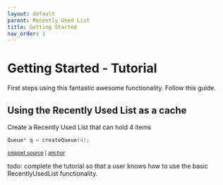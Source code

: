 ```yaml
---
layout: default
parent: Recently Used List
title: Getting Started
nav_order: 1
---
```

# Getting Started - Tutorial

First steps using this fantastic awesome functionality. Follow this guide.

## Using the Recently Used List as a cache

Create a Recently Used List that can hold 4 items

<!-- snippet: create-queue -->
<a id='snippet-create-queue'></a>
```cpp
Queue* q = createQueue(4);
```
<sup><a href='https://github.com/emilybache/Recently-Used-List-Docs/blob/main/test/tutorial.cpp#L12-L14' title='File snippet `create-queue` was extracted from'>snippet source</a> | <a href='#snippet-create-queue' title='Navigate to start of snippet `create-queue`'>anchor</a></sup>
<!-- endSnippet -->

todo: complete the tutorial so that a user knows how to use the basic RecentlyUsedList functionality.
